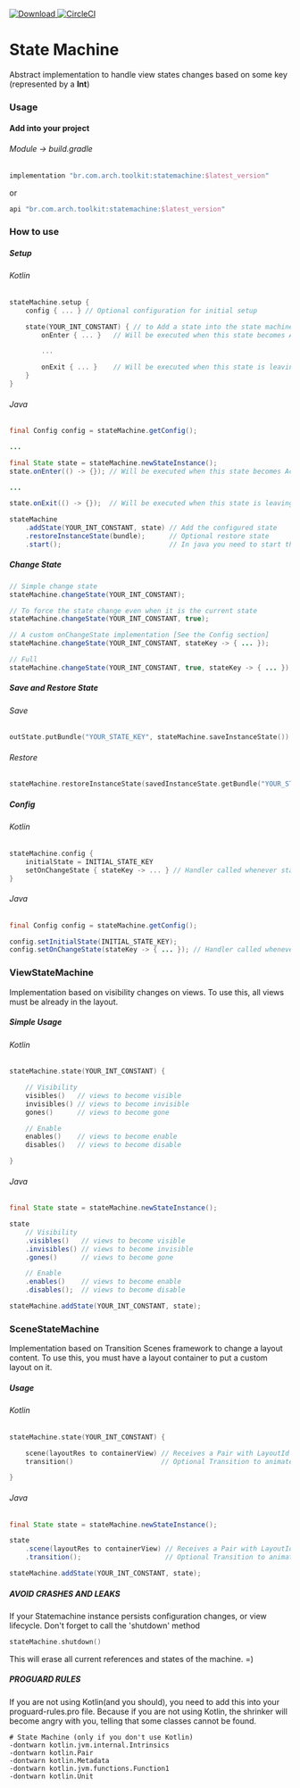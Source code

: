[ ![Download](https://api.bintray.com/packages/methe/arch-toolkit/statemachine/images/download.svg) ](https://bintray.com/methe/arch-toolkit/statemachine/_latestVersion)
[![CircleCI](https://circleci.com/gh/matheus-corregiari/arch-toolkit/tree/master.svg?style=svg)](https://circleci.com/gh/matheus-corregiari/arch-toolkit/tree/master)

# State Machine

Abstract implementation to handle view states changes based on some key (represented by a **Int**)

### Usage

#### Add into your project

###### Module -> build.gradle

```groovy
implementation "br.com.arch.toolkit:statemachine:$latest_version"
```

or

```groovy
api "br.com.arch.toolkit:statemachine:$latest_version"
```

### How to use

##### Setup

###### Kotlin
```kotlin
stateMachine.setup {
    config { ... } // Optional configuration for initial setup

    state(YOUR_INT_CONSTANT) { // to Add a state into the state machine
        onEnter { ... }   // Will be executed when this state becomes Active

        ...

        onExit { ... }    // Will be executed when this state is leaving
    }
}
```

###### Java
```java
final Config config = stateMachine.getConfig();

...

final State state = stateMachine.newStateInstance();
state.onEnter(() -> {}); // Will be executed when this state becomes Active

...

state.onExit(() -> {});  // Will be executed when this state is leaving

stateMachine
    .addState(YOUR_INT_CONSTANT, state) // Add the configured state
    .restoreInstanceState(bundle);      // Optional restore state
    .start();                           // In java you need to start the machine after the setup
```

##### Change State

```java
// Simple change state
stateMachine.changeState(YOUR_INT_CONSTANT);

// To force the state change even when it is the current state
stateMachine.changeState(YOUR_INT_CONSTANT, true);

// A custom onChangeState implementation [See the Config section]
stateMachine.changeState(YOUR_INT_CONSTANT, stateKey -> { ... });

// Full
stateMachine.changeState(YOUR_INT_CONSTANT, true, stateKey -> { ... });
```

##### Save and Restore State

###### Save

```kotlin
outState.putBundle("YOUR_STATE_KEY", stateMachine.saveInstanceState())
```

###### Restore

```kotlin
stateMachine.restoreInstanceState(savedInstanceState.getBundle("YOUR_STATE_KEY"))
```

##### Config

###### Kotlin
```kotlin
stateMachine.config {
    initialState = INITIAL_STATE_KEY
    setOnChangeState { stateKey -> ... } // Handler called whenever state becomes active
}
```

###### Java
```java
final Config config = stateMachine.getConfig();

config.setInitialState(INITIAL_STATE_KEY);
config.setOnChangeState(stateKey -> { ... }); // Handler called whenever state becomes active
```


### ViewStateMachine

Implementation based on visibility changes on views.
To use this, all views must be already in the layout.

##### Simple Usage

###### Kotlin
```kotlin
stateMachine.state(YOUR_INT_CONSTANT) {

    // Visibility
    visibles()   // views to become visible
    invisibles() // views to become invisible
    gones()      // views to become gone

    // Enable
    enables()    // views to become enable
    disables()   // views to become disable

}
```

###### Java
```java
final State state = stateMachine.newStateInstance();

state
    // Visibility
    .visibles()   // views to become visible
    .invisibles() // views to become invisible
    .gones()      // views to become gone

    // Enable
    .enables()    // views to become enable
    .disables();  // views to become disable

stateMachine.addState(YOUR_INT_CONSTANT, state);
```

### SceneStateMachine

Implementation based on Transition Scenes framework to change a layout content.
To use this, you must have a layout container to put a custom layout on it.

##### Usage

###### Kotlin
```kotlin
stateMachine.state(YOUR_INT_CONSTANT) {

    scene(layoutRes to containerView) // Receives a Pair with LayoutId and the container ViewGroup to inflate the layout on it
    transition()                      // Optional Transition to animate the scene change

}
```

###### Java
```java
final State state = stateMachine.newStateInstance();

state
    .scene(layoutRes to containerView) // Receives a Pair with LayoutId and the container ViewGroup to inflate the layout on it
    .transition();                     // Optional Transition to animate the scene change

stateMachine.addState(YOUR_INT_CONSTANT, state);
```

##### AVOID CRASHES AND LEAKS

If your Statemachine instance persists configuration changes, or view lifecycle. Don't forget to call the 'shutdown' method

```kotlin
stateMachine.shutdown()
```

This will erase all current references and states of the machine. =)

##### PROGUARD RULES

If you are not using Kotlin(and you should), you need to add this into your proguard-rules.pro file. Because if you are not using Kotlin, the shrinker will become angry with you, telling that some classes cannot be found.

```
# State Machine (only if you don't use Kotlin)
-dontwarn kotlin.jvm.internal.Intrinsics
-dontwarn kotlin.Pair
-dontwarn kotlin.Metadata
-dontwarn kotlin.jvm.functions.Function1
-dontwarn kotlin.Unit
```
